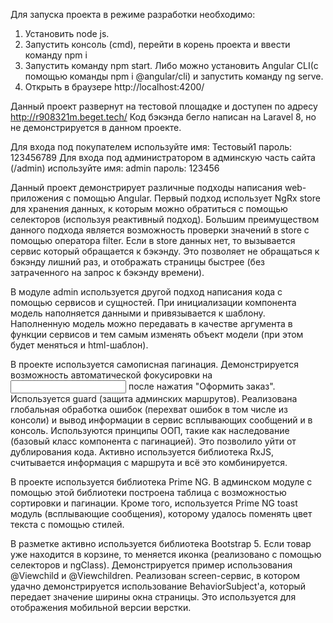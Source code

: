 Для запуска проекта в режиме разработки необходимо:
1. Установить node js.
2. Запустить консоль (cmd), перейти в корень проекта и ввести команду npm i
3. Запустить команду npm start. Либо можно установить Angular CLI(с помощью команды npm i @angular/cli) и запустить команду ng serve.
4. Открыть в браузере http://localhost:4200/

Данный проект развернут на тестовой площадке и доступен по адресу http://r908321m.beget.tech/
Код бэкэнда бегло написан на Laravel 8, но не демонстрируется в данном проекте.

Для входа под покупателем используйте имя: Тестовый1 пароль: 123456789
Для входа под администратором в админскую часть сайта (/admin) используйте имя: admin пароль: 123456

Данный проект демонстрирует различные подходы написания web-приложения с помощью Angular.
Первый подход использует NgRx store для хранения данных, к которым можно обратиться с помощью селекторов (используя реактивный подход). Большим преимуществом данного подхода является возможность проверки значений в store с помощью оператора filter. Если в store данных  нет, то вызывается сервис который обращается к бэкэнду. Это позволяет не обращаться к бэкэнду лишний раз, и отображать страницы быстрее (без затраченного на запрос к бэкэнду времени).

В модуле admin используется другой подход написания кода с помощью сервисов и сущностей. При инициализации компонента модель наполняется данными и привязывается к шаблону. Наполненную модель можно передавать в качестве аргумента в функции сервисов и тем самым изменять объект модели (при этом будет меняться и html-шаблон).

В проекте используется самописная пагинация. Демонстрируется возможность автоматической фокусировки на <input> после нажатия "Оформить заказ". 
Используется guard (защита админских маршрутов). Реализована глобальная обработка ошибок (перехват ошибок в том числе из консоли) и вывод информации в сервис всплывающих сообщений и в консоль. Используются принципы ООП, такие как наследование (базовый класс компонента с пагинацией). Это позволило уйти от дублирования кода. Активно используется библиотека RxJS, считывается информация с маршрута и всё это комбинируется.

В проекте используется библиотека Prime NG. В админском модуле с помощью этой библиотеки построена таблица с возможностью сортировки 
и пагинации. Кроме того, используется Prime NG toast модуль (всплывающие сообщения), которому удалось поменять цвет текста с помощью стилей.

В разметке активно используется библиотека Bootstrap 5. Если товар уже находится в корзине, то меняется иконка (реализовано с помощью селекторов и ngClass). Демонстрируется пример использования @Viewchild и @Viewchildren. Реализован screen-сервис, в котором удачно демонстрируется использование BehaviorSubject'а, который передает значение ширины окна страницы. Это используется для отображения мобильной версии верстки.
